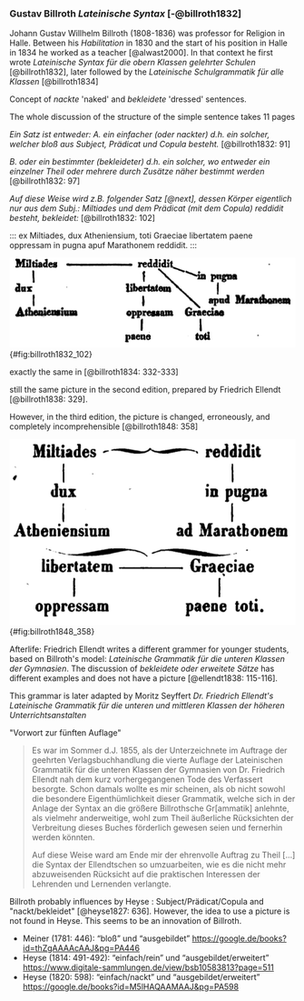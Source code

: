 ### Gustav Billroth *Lateinische Syntax* [-@billroth1832]


Johann Gustav Willhelm Billroth (1808-1836) was professor for Religion in Halle. Between his *Habilitation* in 1830 and the start of his position in Halle in 1834 he worked as a teacher [@alwast2000]. In that context he first wrote *Lateinische Syntax für die obern Klassen gelehrter Schulen* [@billroth1832], later followed by the *Lateinische Schulgrammatik für alle Klassen* [@billroth1834]

Concept of *nackte* 'naked' and *bekleidete* 'dressed' sentences.

The whole discussion of the structure of the simple sentence takes 11 pages

*Ein Satz ist entweder: A. ein einfacher (oder nackter) d.h. ein solcher, welcher bloß aus Subject, Prädicat und Copula besteht.* [@billroth1832: 91] 

*B. oder ein bestimmter (bekleideter) d.h. ein solcher, wo entweder ein einzelner Theil oder mehrere durch Zusätze näher bestimmt werden* [@billroth1832: 97]

*Auf diese Weise wird z.B. folgender Satz [@next], dessen Körper eigentlich nur aus dem Subj.: Miltiades und dem Prädicat (mit dem Copula) reddidit besteht, bekleidet:* [@billroth1832: 102]

::: ex
Miltiades, dux Atheniensium, toti Graeciae libertatem paene oppressam in pugna apuf Marathonem reddidit.
:::

![Graphical sentence analysis of [@last] from Billroth [-@billroth1832: 102].](figures/billroth1832_102.png){#fig:billroth1832_102}

exactly the same in [@billroth1834: 332-333]

still the same picture in the second edition, prepared by Friedrich Ellendt [@billroth1838: 329].

However, in the third edition, the picture is changed, erroneously, and completely incomprehensible [@billroth1848: 358]

![Revision from 1848](figures/billroth1848_358.png){#fig:billroth1848_358}

Afterlife: Friedrich Ellendt writes a different grammer for younger students, based on Billroth's model: *Lateinische Grammatik für die unteren Klassen der Gymnasien*. The discussion of *bekleidete oder erweitete Sätze* has different examples and does not have a picture [@ellendt1838: 115-116]. 


This grammar is later adapted by Moritz Seyffert *Dr. Friedrich Ellendt's Lateinische Grammatik für die unteren und mittleren Klassen der höheren Unterrichtsanstalten*

"Vorwort zur fünften Auflage"

> Es war im Sommer d.J. 1855, als der Unterzeichnete im Auftrage der geehrten Verlagsbuchhandlung die vierte Auflage der Lateinischen Grammatik für die unteren Klassen der Gymnasien von Dr. Friedrich Ellendt nah dem kurz vorhergegangenen Tode des Verfassert besorgte. Schon damals wollte es mir scheinen, als ob nicht sowohl die besondere Eigenthümlichkeit dieser Grammatik, welche sich in der Anlage der Syntax an die größere Billrothsche Gr[ammatik] anlehnte, als vielmehr anderweitige, wohl zum Theil äußerliche Rücksichten der Verbreitung dieses Buches förderlich gewesen seien und fernerhin werden könnten.
>
> Auf diese Weise ward am Ende mir der ehrenvolle Auftrag zu Theil [...] die Syntax der Ellendtschen so umzuarbeiten, wie es die nicht mehr abzuweisenden Rücksicht auf die praktischen Interessen der Lehrenden und Lernenden verlangte.


Billroth probably influences by Heyse : Subject/Prädicat/Copula and "nackt/bekleidet" [@heyse1827: 636]. However, the idea to use a picture is not found in Heyse. This seems to be an innovation of Billroth.

- Meiner (1781: 446): “bloß” und “ausgebildet” 
https://google.de/books?id=thZgAAAAcAAJ&pg=PA446
- Heyse (1814: 491-492): “einfach/rein” und “ausgebildet/erweitert” 
https://www.digitale-sammlungen.de/view/bsb10583813?page=511
- Heyse (1820: 598): “einfach/nackt” und “ausgebildet/erweitert” 
https://google.de/books?id=M5lHAQAAMAAJ&pg=PA598